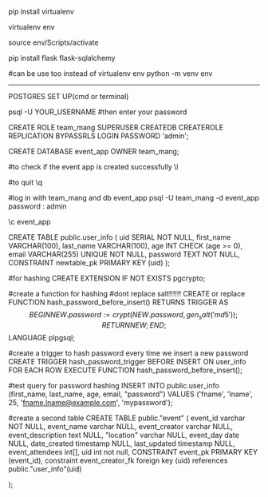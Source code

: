 pip install virtualenv

virtualenv env

source env/Scripts/activate

pip install flask flask-sqlalchemy


#can be use too instead of virtualenv env
python -m venv env

----------------------------------------------------------------
POSTGRES SET UP(cmd or terminal)

psql -U YOUR_USERNAME
#then enter your password

CREATE ROLE team_mang SUPERUSER CREATEDB CREATEROLE REPLICATION BYPASSRLS LOGIN PASSWORD 'admin';


CREATE DATABASE event_app OWNER team_mang; 

#to check if the event app is created successfully
\l

#to quit
\q

#log in with team_mang and db event_app
psql -U team_mang -d event_app
password : admin

\c event_app

CREATE TABLE public.user_info (
    uid SERIAL NOT NULL,
    first_name VARCHAR(100),
    last_name VARCHAR(100),
    age INT CHECK (age >= 0), 
    email VARCHAR(255) UNIQUE NOT NULL, 
    password TEXT NOT NULL,
    CONSTRAINT newtable_pk PRIMARY KEY (uid)
);

#for hashing
CREATE EXTENSION IF NOT EXISTS pgcrypto;


#create a function for hashing
#dont replace salt!!!!!!
CREATE or replace FUNCTION hash_password_before_insert()
RETURNS TRIGGER AS $$
BEGIN
    NEW.password := crypt(NEW.password, gen_salt('md5'));
    RETURN NEW;
END;
$$ LANGUAGE plpgsql;


#create a trigger to hash password every time we insert a new password
CREATE TRIGGER hash_password_trigger
BEFORE INSERT ON user_info
FOR EACH ROW
EXECUTE FUNCTION hash_password_before_insert();

#test query for password hashing
INSERT INTO public.user_info (first_name, last_name, age, email, "password")
VALUES ('fname', 'lname', 25, 'fname.lname@example.com', 'mypassword');

#create a second table 
CREATE TABLE public."event" (
	event_id varchar NOT NULL,
	event_name varchar NULL,
	event_creator varchar NULL,
	event_description text NULL,
	"location" varchar NULL,
	event_day date NULL,
	date_created timestamp NULL,
	last_updated timestamp NULL,
	event_attendees int[],
	uid int not null,
	CONSTRAINT event_pk PRIMARY KEY (event_id),
	constraint event_creator_fk foreign key (uid) references public."user_info"(uid)
	
);
